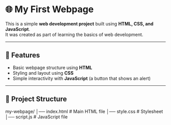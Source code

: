 # 🌐 My First Webpage

This is a simple **web development project** built using **HTML, CSS, and JavaScript**.  
It was created as part of learning the basics of web development.

---

## 🚀 Features
- Basic webpage structure using **HTML**
- Styling and layout using **CSS**
- Simple interactivity with **JavaScript** (a button that shows an alert)

---

## 📂 Project Structure
my-webpage/
│── index.html # Main HTML file
│── style.css # Stylesheet
│── script.js # JavaScript file
